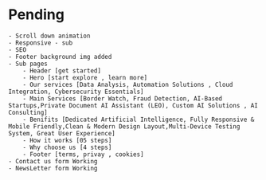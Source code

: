 # Pending

    - Scroll down animation
    - Responsive - sub
    - SEO
    - Footer background img added
    - Sub pages
        - Header [get started]
        - Hero [start explore , learn more]
        - Our services [Data Analysis, Automation Solutions , Cloud Integration, Cybersecurity Essentials]
        - Main Services [Border Watch, Fraud Detection, AI-Based Startups,Private Document AI Assistant (LEO), Custom AI Solutions , AI Consulting]
        - Benifits [Dedicated Artificial Intelligence, Fully Responsive & Mobile Friendly,Clean & Modern Design Layout,Multi-Device Testing System, Great User Experience]
        - How it works [05 steps]
        - Why choose us [4 steps]
        - Footer [terms, privay , cookies]
    - Contact us form Working
    - NewsLetter form Working
